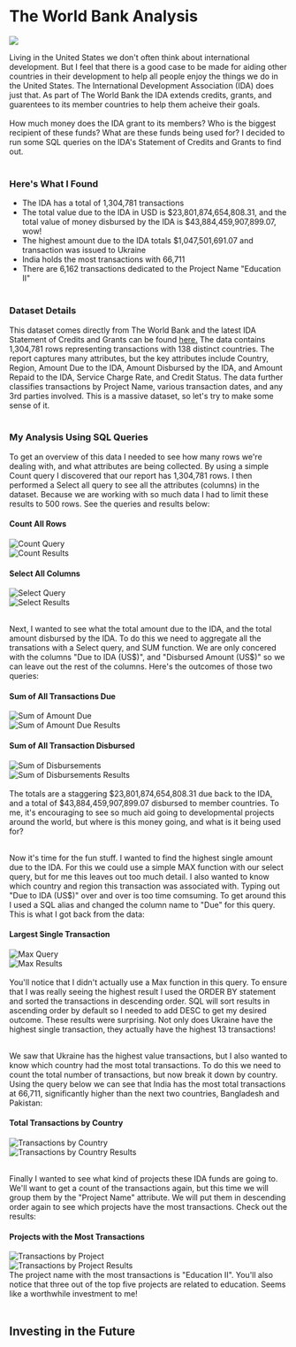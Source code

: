 # The World Bank Analysis <br>
<img src="The World Bank.png?raw=true"/> <br>

Living in the United States we don't often think about international development. But I feel that there is a good case to be made for aiding other countries in their development to help all people enjoy the things we do in the United States. The International Development Association (IDA) does just that. As part of The World Bank the IDA extends credits, grants, and guarentees to its member countries to help them acheive their goals. <br><br>
How much money does the IDA grant to its members? Who is the biggest recipient of these funds? What are these funds being used for? I decided to run some SQL queries on the IDA's Statement of Credits and Grants to find out. <br><br>

### Here's What I Found <br>
- The IDA has a total of 1,304,781 transactions
- The total value due to the IDA in USD is $23,801,874,654,808.31, and the total value of money disbursed by the IDA is $43,884,459,907,899.07, wow!
- The highest amount due to the IDA totals $1,047,501,691.07 and transaction was issued to Ukraine
- India holds the most transactions with 66,711
- There are 6,162 transactions dedicated to the Project Name "Education II"
<br><br>

### Dataset Details <br>
This dataset comes directly from The World Bank and the latest IDA Statement of Credits and Grants can be found [here.](https://finances.worldbank.org/Loans-and-Credits/IDA-Statement-Of-Credits-and-Grants-Historical-Dat/tdwh-3krx/about_data) The data contains 1,304,781 rows representing transactions with 138 distinct countries. The report captures many attributes, but the key attributes include Country, Region, Amount Due to the IDA, Amount Disbursed by the IDA, and Amount Repaid to the IDA, Service Charge Rate, and Credit Status. The data further classifies transactions by Project Name, various transaction dates, and any 3rd parties involved. This is a massive dataset, so let's try to make some sense of it.
<br><br>

### My Analysis Using SQL Queries <br>
To get an overview of this data I needed to see how many rows we're dealing with, and what attributes are being collected. By using a simple Count query I discovered that our report has 1,304,781 rows. I then performed a Select all query to see all the attributes (columns) in the dataset. Because we are working with so much data I had to limit these results to 500 rows. See the queries and results below: <br>

#### Count All Rows <br>
![Count Query](wb_count2.png) <br>
![Count Results](wb_countallpic.png) <br>
#### Select All Columns <br>
![Select Query](wb_selectall2.png) <br>
![Select Results](wb_selectallpic.png) <br><br>

Next, I wanted to see what the total amount due to the IDA, and the total amount disbursed by the IDA. To do this we need to aggregate all the transations with a Select query, and SUM function. We are only concered with the columns "Due to IDA (US$)", and "Disbursed Amount (US$)" so we can leave out the rest of the columns. Here's the outcomes of those two queries: <br>
#### Sum of All Transactions Due <br>
![Sum of Amount Due](wb_sum2.png) <br>
![Sum of Amount Due Results](wb_sumpic.png) <br>
#### Sum of All Transaction Disbursed <br>
![Sum of Disbursements](wb_sumdis.png) <br>
![Sum of Disbursements Results](wb_sumdispic.png) <br><br>
The totals are a staggering $23,801,874,654,808.31 due back to the IDA, and a total of $43,884,459,907,899.07 disbursed to member countries. To me, it's encouraging to see so much aid going to developmental projects around the world, but where is this money going, and what is it being used for?<br><br>

Now it's time for the fun stuff. I wanted to find the highest single amount due to the IDA. For this we could use a simple MAX function with our select query, but for me this leaves out too much detail. I also wanted to know which country and region this transaction was associated with. Typing out "Due to IDA (US$)" over and over is too time comsuming. To get around this I used a SQL alias and changed the column name to "Due" for this query. This is what I got back from the data: <br>
#### Largest Single Transaction <br>
![Max Query](wb_max.png) <br>
![Max Results](wb_maxpic.png) <br><br>
You'll notice that I didn't actually use a Max function in this query. To ensure that I was really seeing the highest result I used the ORDER BY statement and sorted the transactions in descending order. SQL will sort results in ascending order by default so I needed to add DESC to get my desired outcome. These results were surprising. Not only does Ukraine have the highest single transaction, they actually have the highest 13 transactions! <br><br>

We saw that Ukraine has the highest value transactions, but I also wanted to know which country had the most total transactions. To do this we need to count the total number of transactions, but now break it down by country. Using the query below we can see that India has the most total transactions at 66,711, significantly higher than the next two countries, Bangladesh and Pakistan: <br>
#### Total Transactions by Country <br>
![Transactions by Country](wb_countrytrans.png) <br>
![Transactions by Country Results](wb_countrytranspic.png) <br><br>

Finally I wanted to see what kind of projects these IDA funds are going to. We'll want to get a count of the transactions again, but this time we will group them by the "Project Name" attribute. We will put them in descending order again to see which projects have the most transactions. Check out the results: <br>
#### Projects with the Most Transactions <br>
![Transactions by Project](wb_projects.png) <br>
![Transactions by Project Results](wb_projectspic.png) <br>
The project name with the most transactions is "Education II". You'll also notice that three out of the top five projects are related to education. Seems like a worthwhile investment to me! <br><br>

## Investing in the Future <br>
